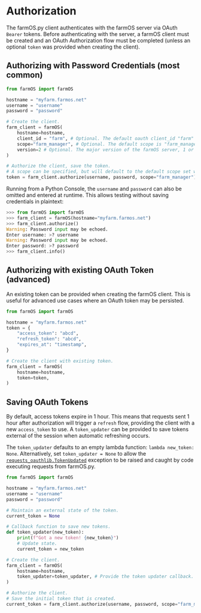 # Authorization

The farmOS.py client authenticates with the farmOS server via OAuth `Bearer`
tokens. Before authenticating with the server, a farmOS client must be 
created and an OAuth Authorization flow must be completed (unless an optional 
`token` was provided when creating the client).

## Authorizing with Password Credentials (most common)

```python
from farmOS import farmOS

hostname = "myfarm.farmos.net"
username = "username"
password = "password"

# Create the client.
farm_client = farmOS(
    hostname=hostname,
    client_id = "farm", # Optional. The default oauth client_id "farm" is enabled on all farmOS servers.
    scope="farm_manager", # Optional. The default scope is "farm_manager". Only needed if authorizing with a different scope.
    version=2 # Optional. The major version of the farmOS server, 1 or 2. Defaults to 2.
)

# Authorize the client, save the token.
# A scope can be specified, but will default to the default scope set when initializing the client.
token = farm_client.authorize(username, password, scope="farm_manager")
```

Running from a Python Console, the `username` and `password` can also be 
omitted and entered at runtime. This allows testing without saving 
credentials in plaintext:

```python
>>> from farmOS import farmOS
>>> farm_client = farmOS(hostname="myfarm.farmos.net")
>>> farm_client.authorize()
Warning: Password input may be echoed.
Enter username: >? username
Warning: Password input may be echoed.
Enter password: >? password
>>> farm_client.info()
```

## Authorizing with existing OAuth Token (advanced)

An existing token can be provided when creating the farmOS client. This is
useful for advanced use cases where an OAuth token may be persisted.

```python
from farmOS import farmOS

hostname = "myfarm.farmos.net"
token = {
    "access_token": "abcd",
    "refresh_token": "abcd",
    "expires_at": "timestamp",
}

# Create the client with existing token.
farm_client = farmOS(
    hostname=hostname,
    token=token,
)
```

## Saving OAuth Tokens

By default, access tokens expire in 1 hour. This means that requests sent 1 
hour after authorization will trigger a `refresh` flow, providing the client
with a new `access_token` to use. A `token_updater` can be provided to save 
tokens external of the session when automatic refreshing occurs.

The `token_updater` defaults to an empty lambda function: `lambda new_token: None`.
Alternatively, set `token_updater = None` to allow the [`requests_oauthlib.TokenUpdated`](https://requests-oauthlib.readthedocs.io/en/latest/api.html#requests_oauthlib.TokenUpdated)
exception to be raised and caught by code executing requests from farmOS.py.

```python
from farmOS import farmOS

hostname = "myfarm.farmos.net"
username = "username"
password = "password"

# Maintain an external state of the token.
current_token = None

# Callback function to save new tokens.
def token_updater(new_token):
    print(f"Got a new token! {new_token}")
    # Update state.
    current_token = new_token

# Create the client.
farm_client = farmOS(
    hostname=hostname,
    token_updater=token_updater, # Provide the token updater callback.
)

# Authorize the client.
# Save the initial token that is created.
current_token = farm_client.authorize(username, password, scope="farm_manager")
```